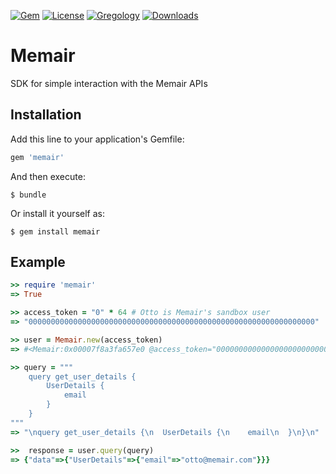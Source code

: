 [![Gem](https://img.shields.io/gem/v/memair.svg?style=flat)](http://rubygems.org/gems/memair)
[![License](http://img.shields.io/badge/license-MIT-yellow.svg?style=flat)](https://github.com/memair/memair-ruby-sdk/blob/master/LICENSE)
[![Gregology](https://img.shields.io/badge/contact-Gregology-blue.svg?style=flat)](http://gregology.net/contact/)
[![Downloads](https://img.shields.io/gem/dt/memair.svg?style=flat)](http://rubygems.org/gems/memair)

# Memair

SDK for simple interaction with the Memair APIs

## Installation

Add this line to your application's Gemfile:

``` ruby
gem 'memair'
```

And then execute:

    $ bundle

Or install it yourself as:

    $ gem install memair

## Example
```  ruby
>> require 'memair'
=> True

>> access_token = "0" * 64 # Otto is Memair's sandbox user
=> "0000000000000000000000000000000000000000000000000000000000000000"

>> user = Memair.new(access_token)
=> #<Memair:0x00007f8a3fa657e0 @access_token="0000000000000000000000000000000000000000000000000000000000000000">

>> query = """
    query get_user_details {
        UserDetails {
            email
        }
    }
"""
=> "\nquery get_user_details {\n  UserDetails {\n    email\n  }\n}\n"

>>  response = user.query(query)
=> {"data"=>{"UserDetails"=>{"email"=>"otto@memair.com"}}}
```
